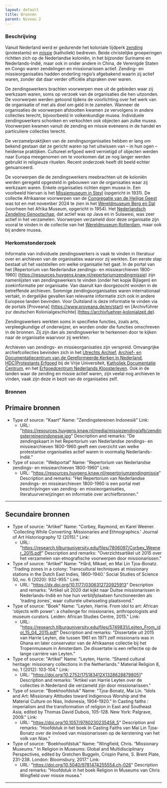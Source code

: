 ```yaml
---
layout: default
title: Bronnen
parent: Niveau 2
---
```

### Beschrijving
    
Vanuit Nederland werd er gedurende het koloniale tijdperk [zending](https://data.indischherinneringscentrum.nl/ied/104099) (protestants) en [missie](https://hdl.handle.net/20.500.11840/termmaster25128) (katholiek) bedreven. Beide christelijke groeperingen richtten zich op de Nederlandse koloniën, in het bijzonder Suriname en Nederlands-Indië, maar ook in onder andere in China, de Verenigde Staten en Congo waren zendelingen en missionarissen actief. Zending- en missieorganisaties hadden onderling regio’s afgebakend waarin zij actief waren, zonder dat daar verder officiële afspraken over waren. 
    
De zendingswerkers brachten voorwerpen mee uit de gebieden waar zij werkzaam waren, soms op verzoek van de organisaties die hen uitzonden. De voorwerpen werden getoond tijdens de voorlichting over het werk van de organisatie of met als doel om geld in te zamelen. Wanneer de organisaties de voorwerpen afstootten kwamen ze vervolgens in andere collecties terecht, bijvoorbeeld in volkenkundige musea. Individuele zendingswerkers schonken en verkochten ook objecten aan zulke musea. Voorwerpen kwamen vanuit de zending en missie eveneens in de handel en particuliere collecties terecht.
    
De verzamelpraktijken van de zendingsorganisaties hebben er lang om bekend gestaan dat ze gericht waren op het uitwissen van – in hun ogen – heidense praktijken. Cultureel erfgoed werd vernietigd of objecten werden naar Europa meegenomen om te voorkomen dat ze nog langer werden gebruikt in religieuze rituelen. Recent onderzoek heeft dit beeld echter genuanceerd.
    
De voorwerpen die de zendingswerkers meebrachten uit de koloniën werden geregeld opgesteld in gebouwen van de organisaties waar zij werkzaam waren. Enkele organisaties richten eigen musea in. Een voorbeeld hiervan is het [Missiemuseum in Steyl](https://www.wikidata.org/entity/Q2534749) (opgericht in 1931). De collectie Afrikaanse voorwerpen van de [Congregatie van de Heilige Geest](https://www.wikidata.org/entity/Q687562) was tot en met november 2024 te zien in het [Wereldmuseum Berg en Dal](https://www.wikidata.org/entity/Q2470853) (voorheen het Afrika Museum, opgericht in 1954). Het [Nederlandsch Zendeling Genootschap](https://www.wikidata.org/entity/Q1946670), dat actief was op Java en in Sulawesi, was zeer actief in het verzamelen. Voorwerpen verzameld door deze organisatie zijn vooral te vinden in de collectie van het [Wereldmuseum Rotterdam](https://www.wikidata.org/entity/Q2042754), maar ook bij andere musea.
    
### Herkomstonderzoek
    
Informatie van individuele zendingswerkers is vaak te vinden in literatuur over en archieven van de organisaties waarvoor zij werkten. Een eerste stap bestaat uit het vaststellen om welke organisatie het gaat. In de portal van het [Repertorium van Nederlandse zendings- en missiearchieven 1800-1960] (https://resources.huygens.knaw.nl/repertoriumzendingmissie) zijn namenlijsten van zendingswerkers te vinden (onder het kopje Bijlagen) en zoekinformatie per organisatie. Van daaruit kan doorgezocht worden in de betreffende archieven. Sommige zendingsorganisaties waren internationaal vertakt, in dergelijke gevallen kan relevante informatie zich ook in andere Europese landen bevinden. Voor Duitsland is deze informatie te vinden via de portals [Proveana] (https://www.proveana.de/en/start) en [Archivführer zur deutschen Kolonialgeschichte] (https://archivfuehrer-kolonialzeit.de).
    
Zendingswerkers werkten soms in specifieke functies, zoals arts, verpleegkundige of onderwijzer, en worden onder die functies omschreven in de bronnen. Zij zijn dan als zendingswerker te herkennen door te kijken naar de organisatie waarvoor zij werkten.
    
Archieven van zendings- en missieorganisaties zijn verspreid. Omvangrijke archiefcollecties bevinden zich in het [Utrechts Archief](https://hetutrechtsarchief.nl/), [Archief- en Documentatiecentrum van de Gereformeerde Kerken in Nederland](https://adckampen.nl/), [HDC|Protestants Erfgoed](https://vu.nl/nl/over-de-vu/diensten/universiteitsbibliotheek/meer-over/collectie-hdc-protestants-erfgoed) bij de Vrije Universiteit, [Katholiek Documentatie Centrum](https://www.ru.nl/kdc/), en het [Erfgoedcentrum Nederlands Kloosterleven](https://erfgoedkloosterleven.nl/). Ook in de landen waar de zending en missie actief waren, zijn veelal nog archieven te vinden, vaak zijn deze in bezit van de organisaties zelf.

### Bronnen
**Primaire bronnen**
---
- Type of source: "Kaart"
  Name: "Zendingstereinen Indonesië"
  Link: 
    - URL: "https://resources.huygens.knaw.nl/media/missiezending/afb/zendingsterreinenindonesie.jpg"
  Description and remarks: "De zendingskaart in het Repertorium van Nederlandse zendings- en missiearchieven 1800-1960 geeft een overzicht van welke protestantse organisaties actief waren in voormalig Nederlands-Indië."
- Type of source: "Webportal"
  Name: "Repertorium van Nederlandse zendings- en missiearchieven 1800-1960"
  Link: 
    - URL: "https://resources.huygens.knaw.nl/repertoriumzendingmissie"
  Description and remarks: "Het Repertorium van Nederlandse zendings- en missiearchieven 1800-1960 is een portal met beschrijvingen van zending- en missieorganisaties, literatuurverwijzingen en informatie over archiefbronnen."
---
**Secundaire bronnen**
---
- Type of source: "Artikel"
  Name: "Corbey, Raymond, en Karel Weener. 'Collecting While Converting: Missionaries and Ethnographics.' Journal of Art Historiography 12 (2015)."
  Link: 
    - URL: "https://research.tilburguniversity.edu/files/7806097/Corbey_Weener_2015.pdf"
  Description and remarks: "Overzichtsartikel uit 2015 over het verzamelen van etnografische voorwerpen door missionarissen."
- Type of source: "Artikel"
  Name: "Hård, Mikael, en Mai Lin Tjoa-Bonatz. 'Trading zones in a colony: Transcultural techniques at missionary stations in the Dutch East Indies, 1860–1940.' Social Studies of Science 50, no. 6 (2020): 932-955."
  Link: 
    - URL: "https://dx.doi.org/10.1177/0306312720925913"
  Description and remarks: "Artikel uit 2020 dat kijkt naar Duitse missionarissen in Nederlands-Indië en hoe hun verblijfplaatsen functioneerden als 'trading zones', waar culturele uitwisseling plaatsvond."
- Type of source: "Boek"
  Name: "Leyten, Harrie. From idol to art: African 'objects with power': a challenge for missionaries, anthropologists and museum curators. Leiden: African Studies Centre, 2015."
  Link: 
    - URL: "https://research.tilburguniversity.edu/files/5749831/Leijten_From_idol_15_04_2015.pdf"
  Description and remarks: "Dissertatie uit 2015 van Harrie Leyten, die tussen 1961 en 1971 zelf missionaris was in Ghana en later conservator van de Afrikaanse collectie bij het Tropenmuseum in Amsterdam. De dissertatie is een reflectie op de lange carrière van Leyten."
- Type of source: "Artikel"
  Name: "Leyten, Harrie. “Shared cultural heritage: missionary collections in the Netherlands.” Material Religion 8, no. 1 (2012): 103-104."
  Link: 
    - URL: "https://doi.org/10.2752/175183412X13286288798051"
  Description and remarks: "Artikel van Harrie Leyten over de collecties in Nederland die verzameld zijn door missionarissen."
- Type of source: "Boekhoofdstuk"
  Name: "Tjoa-Bonatz, Mai Lin. “Idols and Art: Missionary Attitudes toward Indigenous Worship and the Material Culture on Nias, Indonesia, 1904-1920.” In Casting faiths : imperialism and the transformation of religion in East and Southeast Asia, edited by Thomas David Dubois, 105-128. New York: Palgrave, 2009."
  Link: 
  - URL: "https://doi.org/10.1057/9780230235458_5"
  Description and remarks: "Hoofdstuk in het boek In Casting Faiths van Mai Lin Tjoa-Bonatz over de invloed van missionarissen op de kerstening van het volk van Nias."
- Type of source: "Boekhoofdstuk"
  Name: "Wingfield, Chris. “Missionary Museums.“ In Religion in Museums: Global and Multidisciplinary Perspectives, edited by Gretchen Buggeln, Crispin Paine, S. Brent Plate, 231-238. London: Bloomsbury, 2017."
  Link: 
    - URL: "https://doi.org/10.5040/9781474255554.ch-026"
  Description and remarks: "Hoofdstuk in het boek Religion in Museums van Chris Wingfield over missie musea."
---
